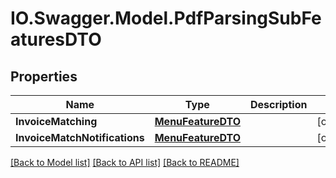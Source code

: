 # IO.Swagger.Model.PdfParsingSubFeaturesDTO
## Properties

Name | Type | Description | Notes
------------ | ------------- | ------------- | -------------
**InvoiceMatching** | [**MenuFeatureDTO**](MenuFeatureDTO.md) |  | [optional] 
**InvoiceMatchNotifications** | [**MenuFeatureDTO**](MenuFeatureDTO.md) |  | [optional] 

[[Back to Model list]](../README.md#documentation-for-models) [[Back to API list]](../README.md#documentation-for-api-endpoints) [[Back to README]](../README.md)

